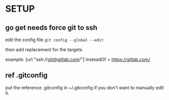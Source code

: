 # SETUP 

## go get needs force git to ssh
edit the config file
`git config --global --edit`

then add replacement for the targets

example:
[url "ssh://git@gitlab.com/"]
  insteadOf = https://gitlab.com/



## ref .gitconfig
put the reference .gitconfig in ~/.gitconfig if you don't
want to manually edit it.
